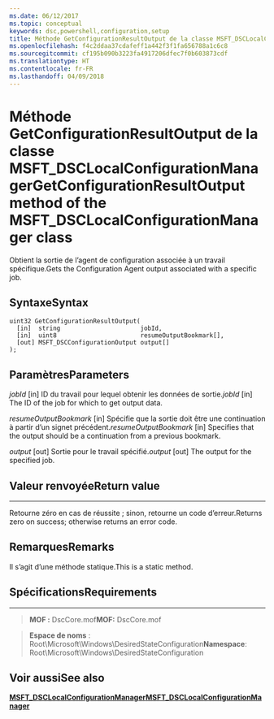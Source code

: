 ```yaml
---
ms.date: 06/12/2017
ms.topic: conceptual
keywords: dsc,powershell,configuration,setup
title: Méthode GetConfigurationResultOutput de la classe MSFT_DSCLocalConfigurationManager
ms.openlocfilehash: f4c2ddaa37cdafeff1a442f3f1fa656788a1c6c8
ms.sourcegitcommit: cf195b090b3223fa4917206dfec7f0b603873cdf
ms.translationtype: HT
ms.contentlocale: fr-FR
ms.lasthandoff: 04/09/2018
---
```

# <a name="getconfigurationresultoutput-method-of-the-msftdsclocalconfigurationmanager-class"></a><span data-ttu-id="87b76-103">Méthode GetConfigurationResultOutput de la classe MSFT_DSCLocalConfigurationManager</span><span class="sxs-lookup"><span data-stu-id="87b76-103">GetConfigurationResultOutput method of the MSFT_DSCLocalConfigurationManager class</span></span>

<span data-ttu-id="87b76-104">Obtient la sortie de l’agent de configuration associée à un travail spécifique.</span><span class="sxs-lookup"><span data-stu-id="87b76-104">Gets the Configuration Agent output associated with a specific job.</span></span>

<a name="syntax"></a><span data-ttu-id="87b76-105">Syntaxe</span><span class="sxs-lookup"><span data-stu-id="87b76-105">Syntax</span></span>
------

```mof
uint32 GetConfigurationResultOutput(
  [in]  string                      jobId,
  [in]  uint8                       resumeOutputBookmark[],
  [out] MSFT_DSCConfigurationOutput output[]
);
```

<a name="parameters"></a><span data-ttu-id="87b76-106">Paramètres</span><span class="sxs-lookup"><span data-stu-id="87b76-106">Parameters</span></span>
----------

<span data-ttu-id="87b76-107">*jobId* \[in\] ID du travail pour lequel obtenir les données de sortie.</span><span class="sxs-lookup"><span data-stu-id="87b76-107">*jobId* \[in\] The ID of the job for which to get output data.</span></span>

<span data-ttu-id="87b76-108">*resumeOutputBookmark* \[in\] Spécifie que la sortie doit être une continuation à partir d’un signet précédent.</span><span class="sxs-lookup"><span data-stu-id="87b76-108">*resumeOutputBookmark* \[in\] Specifies that the output should be a continuation from a previous bookmark.</span></span>

<span data-ttu-id="87b76-109">*output* \[out\] Sortie pour le travail spécifié.</span><span class="sxs-lookup"><span data-stu-id="87b76-109">*output* \[out\] The output for the specified job.</span></span>

## <a name="return-value"></a><span data-ttu-id="87b76-110">Valeur renvoyée</span><span class="sxs-lookup"><span data-stu-id="87b76-110">Return value</span></span>
------------

<span data-ttu-id="87b76-111">Retourne zéro en cas de réussite ; sinon, retourne un code d’erreur.</span><span class="sxs-lookup"><span data-stu-id="87b76-111">Returns zero on success; otherwise returns an error code.</span></span>

## <a name="remarks"></a><span data-ttu-id="87b76-112">Remarques</span><span class="sxs-lookup"><span data-stu-id="87b76-112">Remarks</span></span>

<span data-ttu-id="87b76-113">Il s’agit d’une méthode statique.</span><span class="sxs-lookup"><span data-stu-id="87b76-113">This is a static method.</span></span>

## <a name="requirements"></a><span data-ttu-id="87b76-114">Spécifications</span><span class="sxs-lookup"><span data-stu-id="87b76-114">Requirements</span></span>
------------
><span data-ttu-id="87b76-115">**MOF :** DscCore.mof</span><span class="sxs-lookup"><span data-stu-id="87b76-115">**MOF:** DscCore.mof</span></span>

><span data-ttu-id="87b76-116">**Espace de noms** : Root\Microsoft\Windows\DesiredStateConfiguration</span><span class="sxs-lookup"><span data-stu-id="87b76-116">**Namespace**: Root\Microsoft\Windows\DesiredStateConfiguration</span></span>


## <a name="see-also"></a><span data-ttu-id="87b76-117">Voir aussi</span><span class="sxs-lookup"><span data-stu-id="87b76-117">See also</span></span>


[<span data-ttu-id="87b76-118">**MSFT_DSCLocalConfigurationManager**</span><span class="sxs-lookup"><span data-stu-id="87b76-118">**MSFT_DSCLocalConfigurationManager**</span></span>](msft-dsclocalconfigurationmanager.md)